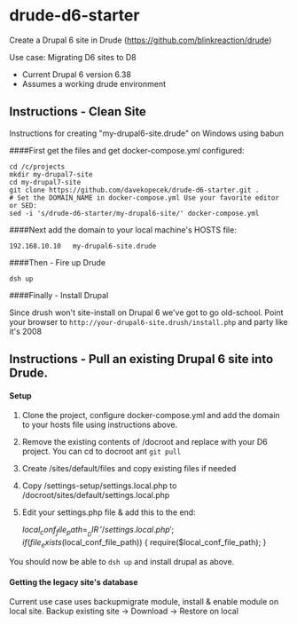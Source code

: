 # drude-d6-starter
Create a Drupal 6 site in Drude (https://github.com/blinkreaction/drude)

Use case: Migrating D6 sites to D8

- Current Drupal 6 version 6.38
- Assumes a working drude environment

## Instructions - Clean Site
Instructions for creating "my-drupal6-site.drude" on Windows using babun

####First get the files and get docker-compose.yml configured:

    cd /c/projects
    mkdir my-drupal7-site
    cd my-drupal7-site
    git clone https://github.com/davekopecek/drude-d6-starter.git .
    # Set the DOMAIN_NAME in docker-compose.yml Use your favorite editor or SED:
    sed -i 's/drude-d6-starter/my-drupal6-site/' docker-compose.yml

####Next add the domain to your local machine's HOSTS file:

    192.168.10.10   my-drupal6-site.drude

####Then - Fire up Drude 

    dsh up

####Finally - Install Drupal

Since drush won't site-install on Drupal 6 we've got to go old-school.  Point your browser to `http://your-drupal6-site.drush/install.php` and party like it's 2008

## Instructions - Pull an existing Drupal 6 site into Drude.

#### Setup

1. Clone the project, configure docker-compose.yml and add the domain to your hosts file using instructions above.
2. Remove the existing contents of /docroot and replace with your D6 project. You can cd to docroot ant `git pull` 
3. Create /sites/default/files and copy existing files if needed
2. Copy /settings-setup/settings.local.php to /docroot/sites/default/settings.local.php
3. Edit your settings.php file & add this to the end:


    $local_conf_file_path = __DIR__ . '/settings.local.php';
    if (file_exists($local_conf_file_path)) {
     require($local_conf_file_path);
    }

 
You should now be able to `dsh up` and install drupal as above. 
 
#### Getting the legacy site's database 

Current use case uses backupmigrate module, install & enable module on local site. Backup existing site -> Download -> Restore on local

 

